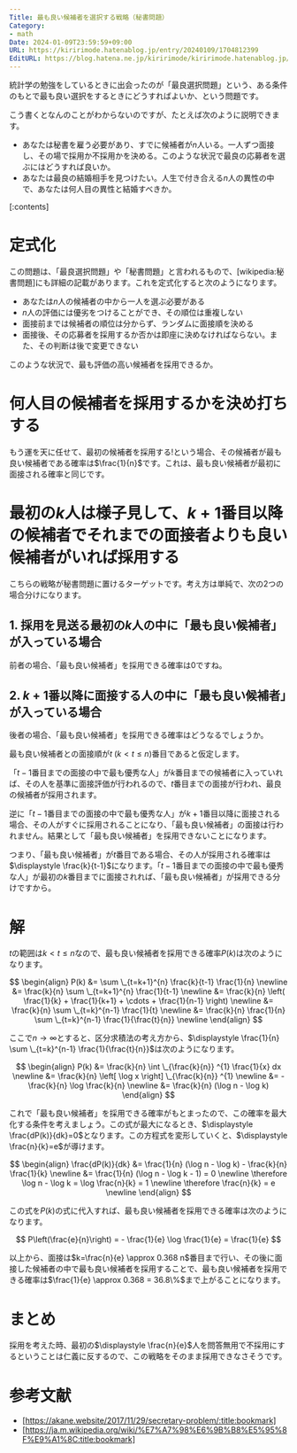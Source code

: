 ```yaml
---
Title: 最も良い候補者を選択する戦略（秘書問題）
Category:
- math
Date: 2024-01-09T23:59:59+09:00
URL: https://kiririmode.hatenablog.jp/entry/20240109/1704812399
EditURL: https://blog.hatena.ne.jp/kiririmode/kiririmode.hatenablog.jp/atom/entry/6801883189076816619
---
```


<!-- textlint-disable ja-technical-writing/sentence-length -->

統計学の勉強をしているときに出会ったのが「最良選択問題」という、ある条件のもとで最も良い選択をするときにどうすればよいか、という問題です。

こう書くとなんのことがわからないのですが、たとえば次のように説明できます。

- あなたは秘書を雇う必要があり、すでに候補者が$n$人いる。一人ずつ面接し、その場で採用か不採用かを決める。このような状況で最良の応募者を選ぶにはどうすれば良いか。
- あなたは最良の結婚相手を見つけたい。人生で付き合える$n$人の異性の中で、あなたは何人目の異性と結婚すべきか。

[:contents]

# 定式化

この問題は、「最良選択問題」や「秘書問題」と言われるもので、[wikipedia:秘書問題]にも詳細の記載があります。これを定式化すると次のようになります。

- あなたは$n$人の候補者の中から一人を選ぶ必要がある
- $n$人の評価には優劣をつけることができ、その順位は重複しない
- 面接前までは候補者の順位は分からず、ランダムに面接順を決める
- 面接後、その応募者を採用するか否かは即座に決めなければならない。また、その判断は後で変更できない

このような状況で、最も評価の高い候補者を採用できるか。

# 何人目の候補者を採用するかを決め打ちする

もう運を天に任せて、最初の候補者を採用する!という場合、その候補者が最も良い候補者である確率は$\frac{1}{n}$です。これは、最も良い候補者が最初に面接される確率と同じです。

# 最初の$k$人は様子見して、$k+1$番目以降の候補者でそれまでの面接者よりも良い候補者がいれば採用する

こちらの戦略が秘書問題に置けるターゲットです。考え方は単純で、次の2つの場合分けになります。

## 1. 採用を見送る最初の$k$人の中に「最も良い候補者」が入っている場合

前者の場合、「最も良い候補者」を採用できる確率は0ですね。

## 2. $k+1$番以降に面接する人の中に「最も良い候補者」が入っている場合

後者の場合、「最も良い候補者」を採用できる確率はどうなるでしょうか。

最も良い候補者との面接順が$t \;(k<t \leq n)$番目であると仮定します。

「$t-1$番目までの面接の中で最も優秀な人」が$k$番目までの候補者に入っていれば、その人を基準に面接評価が行われるので、$t$番目までの面接が行われ、最良の候補者が採用されます。

逆に「$t-1$番目までの面接の中で最も優秀な人」が$k+1$番目以降に面接される場合、その人がすぐに採用されることになり、「最も良い候補者」の面接は行われません。結果として「最も良い候補者」を採用できないことになります。

つまり、「最も良い候補者」が$t$番目である場合、その人が採用される確率は$\displaystyle \frac{k}{t-1}$になります。「$t-1$番目までの面接の中で最も優秀な人」が最初の$k$番目までに面接されれば、「最も良い候補者」が採用できる分けですから。

# 解

$t$の範囲は$k < t \leq n$なので、最も良い候補者を採用できる確率$P(k)$は次のようになります。

$$
\begin{align}
  P(k) &= \sum \_{t=k+1}^{n} \frac{k}{t-1} \frac{1}{n} \newline
    &= \frac{k}{n} \sum \_{t=k+1}^{n} \frac{1}{t-1} \newline
    &= \frac{k}{n} \left( \frac{1}{k} + \frac{1}{k+1} + \cdots + \frac{1}{n-1} \right) \newline
    &= \frac{k}{n} \sum \_{t=k}^{n-1} \frac{1}{t} \newline
    &= \frac{k}{n} \frac{1}{n} \sum \_{t=k}^{n-1} \frac{1}{\frac{t}{n}} \newline
\end{align}
$$

ここで$n \rightarrow \infty$とすると、区分求積法の考え方から、$\displaystyle \frac{1}{n} \sum \_{t=k}^{n-1} \frac{1}{\frac{t}{n}}$は次のようになります。

$$
\begin{align}
  P(k) &= \frac{k}{n} \int \_{\frac{k}{n}} ^{1} \frac{1}{x} dx \newline
    &= \frac{k}{n} \left[ \log x \right] \_{\frac{k}{n}} ^{1} \newline
    &= - \frac{k}{n} \log \frac{k}{n} \newline
    &= \frac{k}{n} (\log n - \log k)
\end{align}
$$

これで「最も良い候補者」を採用できる確率がもとまったので、この確率を最大化する条件を考えましょう。この式が最大になるとき、$\displaystyle \frac{dP(k)}{dk}=0$となります。この方程式を変形していくと、$\displaystyle \frac{n}{k}=e$が導けます。

$$
\begin{align}
\frac{dP(k)}{dk} &= \frac{1}{n} (\log n - \log k) - \frac{k}{n} \frac{1}{k} \newline
  &= \frac{1}{n} (\log n - \log k - 1) = 0 \newline
\therefore \log n - \log k = \log \frac{n}{k} = 1 \newline
\therefore \frac{n}{k} = e \newline
\end{align}
$$

この式を$P(k)$の式に代入すれば、最も良い候補者を採用できる確率は次のようになります。

$$
P\left(\frac{e}{n}\right) = - \frac{1}{e} \log \frac{1}{e} = \frac{1}{e}
$$

以上から、面接は$k=\frac{n}{e} \approx 0.368 n$番目まで行い、その後に面接した候補者の中で最も良い候補者を採用することで、最も良い候補者を採用できる確率は$\frac{1}{e} \approx 0.368 = 36.8\%$まで上がることになります。

# まとめ

採用を考えた時、最初の$\displaystyle \frac{n}{e}$人を問答無用で不採用にするということは仁義に反するので、この戦略をそのまま採用できなさそうです。

# 参考文献

- [https://akane.website/2017/11/29/secretary-problem/:title:bookmark]
- [https://ja.m.wikipedia.org/wiki/%E7%A7%98%E6%9B%B8%E5%95%8F%E9%A1%8C:title:bookmark]

<!-- textlint-enable ja-technical-writing/sentence-length -->
